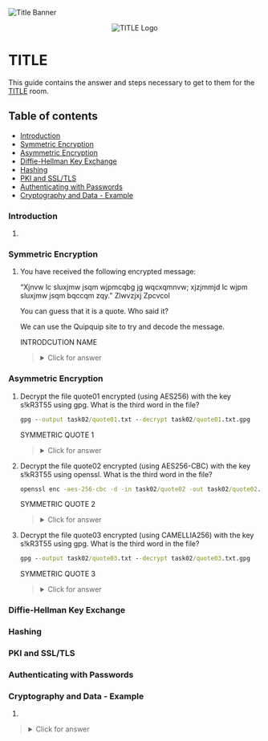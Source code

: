 ![Title Banner](https://tryhackme.com/img/banners/default_tryhackme.png)

<p align="center">
   <img src="https://github.com/Kevinovitz/TryHackMe_Writeups/blob/main/NAME/_Cover.png" alt="TITLE Logo">
</p>

# TITLE

This guide contains the answer and steps necessary to get to them for the [TITLE](https://tryhackme.com/room/NAME) room.

## Table of contents

- [Introduction](#introduction)
- [Symmetric Encryption](#symmetric-encryption)
- [Asymmetric Encryption](#asymmetric-encryption)
- [Diffie-Hellman Key Exchange](#diffie-hellman-key-exchange)
- [Hashing](#hashing)
- [PKI and SSL/TLS](#pki-and-ssl/tls)
- [Authenticating with Passwords](#authenticating-with-passwords)
- [Cryptography and Data - Example](#cryptography-and-data---example)

### Introduction

1. 


### Symmetric Encryption

1. You have received the following encrypted message:

   “Xjnvw lc sluxjmw jsqm wjpmcqbg jg wqcxqmnvw; xjzjmmjd lc wjpm sluxjmw jsqm bqccqm zqy.” Zlwvzjxj Zpcvcol

   You can guess that it is a quote. Who said it?

   We can use the Quipquip site to try and decode the message.

   INTRODCUTION NAME

   ><details><summary>Click for answer</summary>Miyamoto Musashi</details>

### Asymmetric Encryption

1. Decrypt the file quote01 encrypted (using AES256) with the key s!kR3T55 using gpg. What is the third word in the file?

   ```cmd
   gpg --output task02/quote01.txt --decrypt task02/quote01.txt.gpg
   ```

   SYMMETRIC QUOTE 1

   ><details><summary>Click for answer</summary>waste</details>

1. Decrypt the file quote02 encrypted (using AES256-CBC) with the key s!kR3T55 using openssl. What is the third word in the file?

   ```cmd
   openssl enc -aes-256-cbc -d -in task02/quote02 -out task02/quote02.txt
   ```

   SYMMETRIC QUOTE 2

   ><details><summary>Click for answer</summary>science</details>

3. Decrypt the file quote03 encrypted (using CAMELLIA256) with the key s!kR3T55 using gpg. What is the third word in the file?

   ```cmd
   gpg --output task02/quote03.txt --decrypt task02/quote03.txt.gpg
   ```

   SYMMETRIC QUOTE 3

   ><details><summary>Click for answer</summary>understand</details>

### Diffie-Hellman Key Exchange




### Hashing




### PKI and SSL/TLS




### Authenticating with Passwords




### Cryptography and Data - Example 



1. 

   

   ><details><summary>Click for answer</summary></details>
